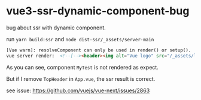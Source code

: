 # vue3-ssr-dynamic-component-bug
bug about ssr with dynamic component.

run `yarn build:ssr` and `node dist-ssr/_assets/server-main`

```html
[Vue warn]: resolveComponent can only be used in render() or setup().
vue server render:  <!--[--><header><img alt="Vue logo" src="/_assets/logo.3b714202.png"></header><main><MyTest></MyTest></main><footer> thanks vue3 </footer><!--]-->
```

As you can see, component `MyTest` is not rendered as expect.

But if I remove `TopHeader` in `App.vue`, the ssr result is correct.

see issue: https://github.com/vuejs/vue-next/issues/2863

